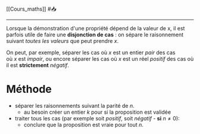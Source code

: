 [[Cours_maths]] #📥 

---
Lorsque la démonstration d'une propriété dépend de la valeur de x, il est parfois utile de faire une **disjonction de cas** : on sépare le raisonnement suivant *toutes les valeurs* que peut prendre $x$.  

On peut, par exemple, séparer les cas où $x$ est un entier *pair* des cas où $x$ est *impair*, ou encore séparer les cas où $x$ est un réel *positif* des cas où il est **strictement** *négatif*.
# Méthode
- séparer les raisonnements suivant la parité de $n$.
	- au besoin créer un entier $k$ pour si la proposition est validée
- traiter tous les cas (par exemple soit *positif*, soit *négatif* - **si** $n \neq 0$): 
	- conclure que la proposition est vraie pour tout $n$.
